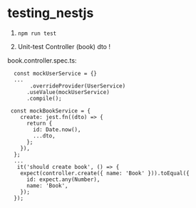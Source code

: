 # testing_nestjs

1. ```npm run test```

2. Unit-test Controller (book)  dto !

book.controller.spec.ts:

```
  const mockUserService = {}
  ...
       .overrideProvider(UserService)
      .useValue(mockUserService)
      .compile();
```

```
 const mockBookService = {
    create: jest.fn((dto) => {
      return {
        id: Date.now(),
        ...dto,
      };
    }),
  };
  ...
   it('should create book', () => {
    expect(controller.create({ name: 'Book' })).toEqual({
      id: expect.any(Number),
      name: 'Book',
    });
  });
```